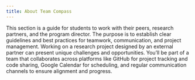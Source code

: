 ```yaml
---
title: About Team Compass
---
```


This section is a guide for students to work with their peers, research partners, and the program director. The purpose is to establish clear guidelines and best practices for teamwork, communication, and project management. Working on a research project designed by an external partner can present unique challenges and opportunities. You’ll be part of a team that collaborates across platforms like GitHub for project tracking and code sharing, Google Calendar for scheduling, and regular communication channels to ensure alignment and progress.
